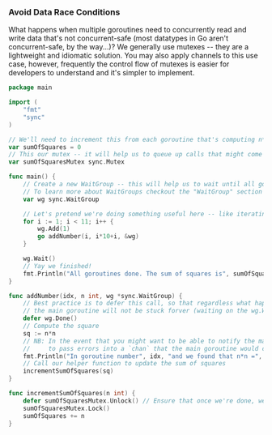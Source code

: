 ### Avoid Data Race Conditions

What happens when multiple goroutines need to concurrently read and write data that's not concurrent-safe (most datatypes in Go aren't concurrent-safe, by the way...)? We generally use mutexes -- they are a lightweight and idiomatic solution. You may also apply channels to this use case, however, frequently the control flow of mutexes is easier for developers to understand and it's simpler to implement.

```go
package main

import (
    "fmt"
    "sync"
)

// We'll need to increment this from each goroutine that's computing n*n
var sumOfSquares = 0
// This our mutex -- it will help us to queue up calls that might come in concurrently, and then execute them synchronously
var sumOfSquaresMutex sync.Mutex

func main() {
    // Create a new WaitGroup -- this will help us to wait until all goroutines are done computing n*n and incrementing our result var
    // To learn more about WaitGroups checkout the "WaitGroup" section
    var wg sync.WaitGroup

    // Let's pretend we're doing something useful here -- like iterating over a slice of datasets
    for i := 1; i < 11; i++ {
        wg.Add(1)
        go addNumber(i, i*10+i, &wg)
    }

    wg.Wait()
    // Yay we finished!
    fmt.Println("All goroutines done. The sum of squares is", sumOfSquares)
}

func addNumber(idx, n int, wg *sync.WaitGroup) {
    // Best practice is to defer this call, so that regardless what happens, even if there's a panic elsewhere in the goroutine,
    // the main goroutine will not be stuck forver (waiting on the wg.Wait() to return)
    defer wg.Done()
    // Compute the square
    sq := n*n
    // NB: In the event that you might want to be able to notify the main goroutine of an error, the idiomatic way to do that would be
    //     to pass errors into a `chan` that the main goroutine would check for errors after all of the goroutines have returned
    fmt.Println("In goroutine number", idx, "and we found that n*n =", sq, " and we're adding it to the result variable")
    // Call our helper function to update the sum of squares
    incrementSumOfSquares(sq)
}

func incrementSumOfSquares(n int) {
    defer sumOfSquaresMutex.Unlock() // Ensure that once we're done, we unlock (regardless if a panic occurs)
    sumOfSquaresMutex.Lock()
    sumOfSquares += n
}

```
